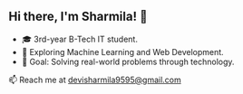 ## Hi there, I'm Sharmila! 👋
- 🎓 3rd-year B-Tech IT student.
- 🌱 Exploring Machine Learning and Web Development.
- 🎯 Goal: Solving real-world problems through technology.

📫 Reach me at devisharmila9595@gmail.com

